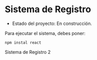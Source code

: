 <h1> Sistema de Registro</h1>

- Estado del proyecto: En construcción.

Para ejecutar el sistema, debes poner:

```npm instal react```

Sistema de Registro 2
